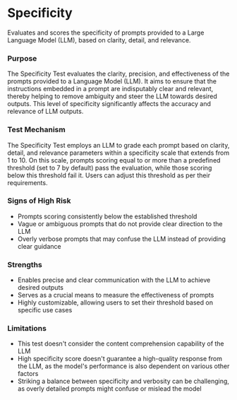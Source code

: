 # Specificity

Evaluates and scores the specificity of prompts provided to a Large Language Model (LLM), based on clarity, detail,
and relevance.

### Purpose

The Specificity Test evaluates the clarity, precision, and effectiveness of the prompts provided to a Language
Model (LLM). It aims to ensure that the instructions embedded in a prompt are indisputably clear and relevant,
thereby helping to remove ambiguity and steer the LLM towards desired outputs. This level of specificity
significantly affects the accuracy and relevance of LLM outputs.

### Test Mechanism

The Specificity Test employs an LLM to grade each prompt based on clarity, detail, and relevance parameters within
a specificity scale that extends from 1 to 10. On this scale, prompts scoring equal to or more than a predefined
threshold (set to 7 by default) pass the evaluation, while those scoring below this threshold fail it. Users can
adjust this threshold as per their requirements.

### Signs of High Risk

- Prompts scoring consistently below the established threshold
- Vague or ambiguous prompts that do not provide clear direction to the LLM
- Overly verbose prompts that may confuse the LLM instead of providing clear guidance

### Strengths

- Enables precise and clear communication with the LLM to achieve desired outputs
- Serves as a crucial means to measure the effectiveness of prompts
- Highly customizable, allowing users to set their threshold based on specific use cases

### Limitations

- This test doesn't consider the content comprehension capability of the LLM
- High specificity score doesn't guarantee a high-quality response from the LLM, as the model's performance is also
dependent on various other factors
- Striking a balance between specificity and verbosity can be challenging, as overly detailed prompts might confuse
or mislead the model